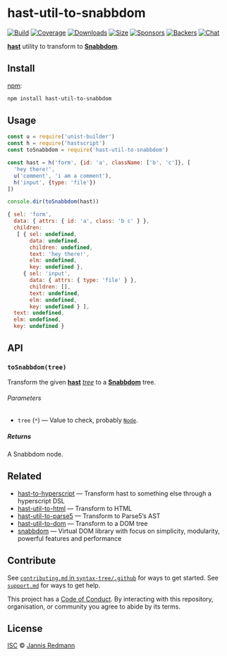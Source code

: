 # hast-util-to-snabbdom

[![Build][build-badge]][build]
[![Coverage][coverage-badge]][coverage]
[![Downloads][downloads-badge]][downloads]
[![Size][size-badge]][size]
[![Sponsors][sponsors-badge]][collective]
[![Backers][backers-badge]][collective]
[![Chat][chat-badge]][chat]

[**hast**][hast] utility to transform to [**Snabbdom**][snabbdom].

## Install

[npm][]:

```sh
npm install hast-util-to-snabbdom
```

## Usage

```js
const u = require('unist-builder')
const h = require('hastscript')
const toSnabbdom = require('hast-util-to-snabbdom')

const hast = h('form', {id: 'a', className: ['b', 'c']}, [
  'hey there!',
  u('comment', 'i am a comment'),
  h('input', {type: 'file'})
])

console.dir(toSnabbdom(hast))
```

```js
{ sel: 'form',
  data: { attrs: { id: 'a', class: 'b c' } },
  children:
   [ { sel: undefined,
       data: undefined,
       children: undefined,
       text: 'hey there!',
       elm: undefined,
       key: undefined },
     { sel: 'input',
       data: { attrs: { type: 'file' } },
       children: [],
       text: undefined,
       elm: undefined,
       key: undefined } ],
  text: undefined,
  elm: undefined,
  key: undefined }
```

## API

### `toSnabbdom(tree)`

Transform the given [**hast**][hast] [*tree*][tree] to a
[**Snabbdom**][snabbdom] tree.

###### Parameters

*   `tree` (`*`) — Value to check, probably [`Node`][node].

##### Returns

A Snabbdom node.

## Related

*   [hast-to-hyperscript](https://github.com/syntax-tree/hast-to-hyperscript)
    — Transform hast to something else through a hyperscript DSL
*   [hast-util-to-html](https://github.com/syntax-tree/hast-util-to-html)
    — Transform to HTML
*   [hast-util-to-parse5](https://github.com/syntax-tree/hast-util-to-parse5)
    — Transform to Parse5’s AST
*   [hast-util-to-dom](https://github.com/syntax-tree/hast-util-to-dom)
    — Transform to a DOM tree
*   [snabbdom](https://github.com/snabbdom/snabbdom)
    — Virtual DOM library with focus on simplicity, modularity, powerful
    features and performance

## Contribute

See [`contributing.md` in `syntax-tree/.github`][contributing] for ways to get
started.
See [`support.md`][support] for ways to get help.

This project has a [Code of Conduct][coc].
By interacting with this repository, organisation, or community you agree to
abide by its terms.

## License

[ISC][license] © [Jannis Redmann][author]

[build-badge]: https://img.shields.io/travis/syntax-tree/hast-util-to-snabbdom.svg

[build]: https://travis-ci.org/syntax-tree/hast-util-to-snabbdom

[coverage-badge]: https://img.shields.io/codecov/c/github/syntax-tree/hast-util-to-snabbdom.svg

[coverage]: https://codecov.io/github/syntax-tree/hast-util-to-snabbdom

[downloads-badge]: https://img.shields.io/npm/dm/hast-util-to-snabbdom.svg

[downloads]: https://www.npmjs.com/package/hast-util-to-snabbdom

[size-badge]: https://img.shields.io/bundlephobia/minzip/hast-util-to-snabbdom.svg

[size]: https://bundlephobia.com/result?p=hast-util-to-snabbdom

[sponsors-badge]: https://opencollective.com/unified/sponsors/badge.svg

[backers-badge]: https://opencollective.com/unified/backers/badge.svg

[collective]: https://opencollective.com/unified

[chat-badge]: https://img.shields.io/badge/join%20the%20community-on%20spectrum-7b16ff.svg

[chat]: https://spectrum.chat/unified/syntax-tree

[npm]: https://docs.npmjs.com/cli/install

[license]: license

[author]: https://jannisr.de

[contributing]: https://github.com/syntax-tree/.github/blob/master/contributing.md

[support]: https://github.com/syntax-tree/.github/blob/master/support.md

[coc]: https://github.com/syntax-tree/.github/blob/master/code-of-conduct.md

[tree]: https://github.com/syntax-tree/unist#tree

[hast]: https://github.com/syntax-tree/hast

[node]: https://github.com/syntax-tree/hast#nodes

[snabbdom]: https://github.com/snabbdom/snabbdom#snabbdom
